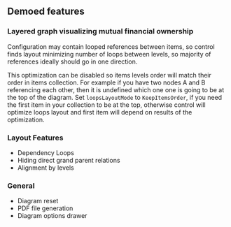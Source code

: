 ## Demoed features
### Layered graph visualizing mutual financial ownership
Configuration may contain looped references between items, so control finds layout minimizing number of loops between levels, so majority of references ideally should go in one direction.

This optimization can be disabled so items levels order will match their order in items collection. For example if you have two nodes A and B referencing each other, then it is undefined which one one is going to be at the top of the diagram. Set `loopsLayoutMode` to `KeepItemsOrder`, if you need the first item in your collection to be at the top, otherwise control will optimize loops layout and first item will depend on results of the optimization.

### Layout Features
* Dependency Loops 
* Hiding direct grand parent relations
* Alignment by levels

### General
* Diagram reset
* PDF file generation
* Diagram options drawer

